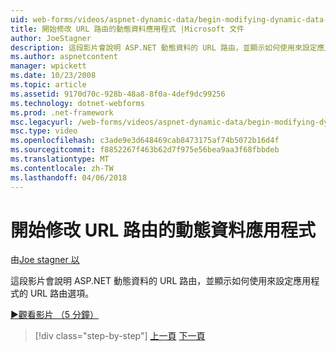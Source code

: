 ```yaml
---
uid: web-forms/videos/aspnet-dynamic-data/begin-modifying-dynamic-data-applications-with-url-routing
title: 開始修改 URL 路由的動態資料應用程式 |Microsoft 文件
author: JoeStagner
description: 這段影片會說明 ASP.NET 動態資料的 URL 路由，並顯示如何使用來設定應用程式的 URL 路由選項。
ms.author: aspnetcontent
manager: wpickett
ms.date: 10/23/2008
ms.topic: article
ms.assetid: 9170d70c-928b-48a8-8f0a-4def9dc99256
ms.technology: dotnet-webforms
ms.prod: .net-framework
msc.legacyurl: /web-forms/videos/aspnet-dynamic-data/begin-modifying-dynamic-data-applications-with-url-routing
msc.type: video
ms.openlocfilehash: c3ade9e3d648469cab8473175af74b5072b16d4f
ms.sourcegitcommit: f8852267f463b62d7f975e56bea9aa3f68fbbdeb
ms.translationtype: MT
ms.contentlocale: zh-TW
ms.lasthandoff: 04/06/2018
---
```

<a name="begin-modifying-dynamic-data-applications-with-url-routing"></a>開始修改 URL 路由的動態資料應用程式
====================
由[Joe stagner 以](https://github.com/JoeStagner)

這段影片會說明 ASP.NET 動態資料的 URL 路由，並顯示如何使用來設定應用程式的 URL 路由選項。

[&#9654;觀看影片 （5 分鐘）](https://channel9.msdn.com/Blogs/ASP-NET-Site-Videos/begin-modifying-dynamic-data-applications-with-url-routing)

> [!div class="step-by-step"]
> [上一頁](begin-editing-the-templates-in-aspnet-dynamic-data-applications.md)
> [下一頁](enable-in-line-editing-in-aspnet-dynamic-data-applications.md)
